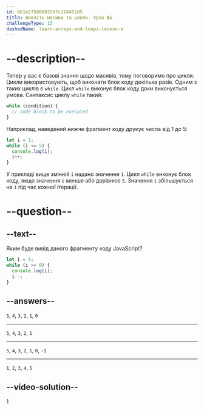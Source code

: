 ```yaml
---
id: 661e27588602567c118451d5
title: Вивчіть масиви та цикли. Урок №5
challengeType: 15
dashedName: learn-arrays-and-loops-lesson-e
---
```


# --description--

Тепер у вас є базові знання щодо масивів, тому поговоримо про цикли. Цикли використовують, щоб виконати блок коду декілька разів. Одним з таких циклів є `while`. Цикл `while` виконує блок коду доки виконується умова. Синтаксис циклу `while` такий:

```javascript
while (condition) {
  // code block to be executed
}
```

Наприклад, наведений нижче фрагмент коду друкує числа від 1 до 5:

```javascript
let i = 1;
while (i <= 5) {
  console.log(i);
  i++;
}
```

У прикладі вище змінній `i` надано значення `1`. Цикл `while` виконує блок коду, якщо значення `i` менше або дорівнює `5`. Значення `i` збільшується на `1` під час кожної ітерації.

# --question--

## --text--

Яким буде вивід даного фрагменту коду JavaScript?

```javascript
let i = 5;
while (i >= 0) {
  console.log(i);
  i--;
}
```


## --answers--

`5`, `4`, `3`, `2`, `1`, `0`

---

`5`, `4`, `3`, `2`, `1`

---

`5`, `4`, `3`, `2`, `1`, `0`, `-1`

---

`1`, `2`, `3`, `4`, `5`

## --video-solution--

1
